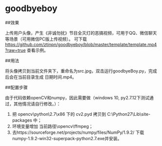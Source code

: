 # goodbyeboy

##效果

上传用户头像，产生《非诚勿扰》节目全灭灯的恶搞视频，可用于QQ、微信聊天等场景（可用微信PC版上传视频）。
可下载 https://github.com/ztinpn/goodbyeboy/blob/master/template/template.mp4?raw=true 查看示例。

##用法

将头像拷贝到当前文件夹下，重命名为src.jpg，双击运行goodbyeBoy.py，完成后会在当前目录生成 日期时间.mp4。

##配置步骤

由于代码依赖openCV和numpy，因此需要做（windows 10, py2.7.12下测试通过，其他情况请自行修改。）：

1. 把 opencv\python\2.7\x86 下的 cv2.pyd 拷贝到 C:\Python27\Lib\site-packages 中；
2. 环境变量增加 当前路径\opencv\ffmpeg；
3. 去https://sourceforge.net/projects/numpy/files/NumPy/1.9.2/ 下载numpy-1.9.2-win32-superpack-python2.7.exe并安装。



